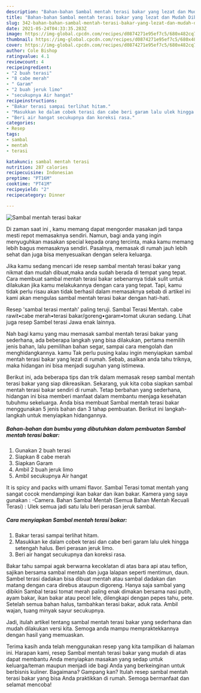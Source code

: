 ```yaml
---
description: "Bahan-bahan Sambal mentah terasi bakar yang lezat dan Mudah Dibuat"
title: "Bahan-bahan Sambal mentah terasi bakar yang lezat dan Mudah Dibuat"
slug: 342-bahan-bahan-sambal-mentah-terasi-bakar-yang-lezat-dan-mudah-dibuat
date: 2021-05-24T04:33:35.283Z
image: https://img-global.cpcdn.com/recipes/d0874271e95ef7c5/680x482cq70/sambal-mentah-terasi-bakar-foto-resep-utama.jpg
thumbnail: https://img-global.cpcdn.com/recipes/d0874271e95ef7c5/680x482cq70/sambal-mentah-terasi-bakar-foto-resep-utama.jpg
cover: https://img-global.cpcdn.com/recipes/d0874271e95ef7c5/680x482cq70/sambal-mentah-terasi-bakar-foto-resep-utama.jpg
author: Cole Bishop
ratingvalue: 4.1
reviewcount: 4
recipeingredient:
- "2 buah terasi"
- "8 cabe merah"
- " Garam"
- "2 buah jeruk limo"
- "secukupnya Air hangat"
recipeinstructions:
- "Bakar terasi sampai terlihat hitam."
- "Masukkan ke dalam cobek terasi dan cabe beri garam lalu ulek hingga setengah halus. Beri perasan jeruk limo."
- "Beri air hangat secukupnya dan koreksi rasa."
categories:
- Resep
tags:
- sambal
- mentah
- terasi

katakunci: sambal mentah terasi 
nutrition: 287 calories
recipecuisine: Indonesian
preptime: "PT16M"
cooktime: "PT41M"
recipeyield: "2"
recipecategory: Dinner

---
```



![Sambal mentah terasi bakar](https://img-global.cpcdn.com/recipes/d0874271e95ef7c5/680x482cq70/sambal-mentah-terasi-bakar-foto-resep-utama.jpg)

Di zaman  saat ini , kamu memang dapat mengorder masakan jadi tanpa mesti repot memasaknya sendiri. Namun, bagi anda yang ingin menyuguhkan masakan special kepada orang tercinta, maka kamu memang lebih bagus memasaknya sendiri. Pasalnya, memasak di rumah jauh lebih sehat dan juga bisa menyesuaikan dengan selera keluarga.

Jika kamu sedang mencari ide resep sambal mentah terasi bakar yang nikmat dan mudah dibuat,maka anda sudah berada di tempat yang tepat. Cara membuat sambal mentah terasi bakar  sebenarnya tidak sulit untuk dilakukan jika kamu melakukannya dengan cara yang tepat. Tapi, kamu tidak perlu risau akan tidak berhasil dalam memasaknya 
sebab di artikel ini kami akan mengulas sambal mentah terasi bakar dengan hati-hati.  

Resep &#39;sambal terasi mentah&#39; paling teruji. Sambal Terasi Mentah. cabe rawit•cabe merah•terasi bakar/goreng•garam•tomat ukuran sedang. Lihat juga resep Sambel terasi Jawa enak lainnya.

Nah bagi kamu yang mau memasak sambal mentah terasi bakar yang sederhana, ada beberapa langkah yang bisa dilakukan, pertama memilih jenis bahan, lalu pemilihan bahan segar, sampai cara mengolah dan menghidangkannya. kamu Tak perlu pusing kalau ingin menyiapkan sambal mentah terasi bakar yang lezat di rumah. Sebab, asalkan anda  tahu triknya, maka hidangan ini bisa menjadi suguhan yang istimewa.

Berikut ini, ada beberapa tips dan trik dalam memasak resep sambal mentah terasi bakar yang siap dikreasikan. Sekarang, yuk kita coba siapkan sambal mentah terasi bakar sendiri di rumah. Tetap berbahan yang sederhana, hidangan ini bisa memberi manfaat dalam membantu menjaga kesehatan tubuhmu sekeluarga. Anda bisa membuat Sambal mentah terasi bakar menggunakan 5 jenis bahan dan 3 tahap pembuatan. Berikut ini langkah-langkah untuk menyiapkan hidangannya.

<!--inarticleads1-->

##### Bahan-bahan dan bumbu yang dibutuhkan dalam pembuatan Sambal mentah terasi bakar:

1. Gunakan 2 buah terasi
1. Siapkan 8 cabe merah
1. Siapkan  Garam
1. Ambil 2 buah jeruk limo
1. Ambil secukupnya Air hangat


It is spicy and packs with umami flavor. Sambal Terasi tomat mentah yang sangat cocok mendampingi ikan bakar dan ikan bakar. Kamera yang saya gunakan : -Camera. Bahan Sambal Mentah (Semua Bahan Mentah Kecuali Terasi) : Ulek semua jadi satu lalu beri perasan jeruk sambal. 

<!--inarticleads2-->

##### Cara menyiapkan Sambal mentah terasi bakar:

1. Bakar terasi sampai terlihat hitam.
1. Masukkan ke dalam cobek terasi dan cabe beri garam lalu ulek hingga setengah halus. Beri perasan jeruk limo.
1. Beri air hangat secukupnya dan koreksi rasa.


Bakar tahu sampai agak berwarna kecoklatan di atas bara api atau teflon, sajikan bersama sambal mentah dan juga lalapan seperti mentimun, daun. Sambel terasi dadakan bisa dibuat mentah atau sambal dadakan dan matang dengan cara direbus ataupun digoreng. Hanya saja sambal yang dibikin Sambal terasi tomat merah paling enak dimakan bersama nasi putih, ayam bakar, ikan bakar atau pecel lele, dilengkapi dengan pepes tahu, pete. Setelah semua bahan halus, tambahkan terasi bakar, aduk rata. Ambil wajan, tuang minyak sayur secukupnya. 

Jadi, itulah artikel tentang  sambal mentah terasi bakar  yang sederhana dan mudah dilakukan versi kita. Semoga anda mampu mempraktekkannya dengan hasil yang memuaskan. 

Terima kasih anda telah menggunakan resep yang kita tampilkan di halaman ini. Harapan kami, resep  Sambal mentah terasi bakar yang mudah di atas dapat membantu Anda menyiapkan masakan yang sedap untuk keluarga/teman maupun menjadi ide bagi Anda yang berkeinginan untuk berbisnis kuliner. Bagaimana? Gampang kan? Itulah resep sambal mentah terasi bakar yang bisa Anda praktikkan di rumah. Semoga bermanfaat dan selamat mencoba!

